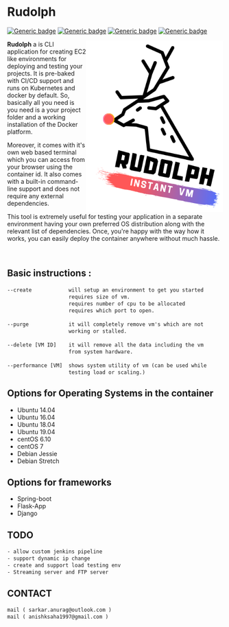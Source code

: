 # Rudolph

[![Generic badge](https://img.shields.io/badge/CLOUD-READY-GREEN.svg)](https://shields.io/)
[![Generic badge](https://img.shields.io/badge/TEST-READY-GREEN.svg)](https://shields.io/)
[![Generic badge](https://img.shields.io/badge/LINUX-ONLY-GREEN.svg)](https://shields.io/)
[![Generic badge](https://img.shields.io/badge/CROSS_PLATFORM-READY-GREEN.svg)](https://shields.io/)

<p><img src="rudolph_logo_2.PNG" width=320px height=400px align="right"><b>Rudolph</b> a is CLI application for creating EC2 like environments for deploying and testing your projects. It is pre-baked with CI/CD support and runs on Kubernetes and docker by default. So, basically all you need is you need is a your project folder and a working installation of the Docker platform. </p>

<p> Moreover, it comes with it's own web based terminal which you can access from your browser using the container id. It also comes with a built-in command-line support and does not require any external dependencies. </p>
<p> This tool is extremely useful for testing your application in a separate environment having your own preferred OS distribution along with the relevant list of dependencies. Once, you're happy with the way how it works, you can easily deploy the container anywhere without much hassle.</p>
<br>

## Basic instructions :



    --create            will setup an environment to get you started
                        requires size of vm.
                        requires number of cpu to be allocated
                        requires which port to open.

    --purge             it will completely remove vm's which are not
                        working or stalled.

    --delete [VM ID]    it will remove all the data including the vm
                        from system hardware.

    --performance [VM]  shows system utility of vm (can be used while
                        testing load or scaling.)

## Options for Operating Systems in the container


- Ubuntu 14.04 
- Ubuntu 16.04
- Ubuntu 18.04
- Ubuntu 19.04
- centOS 6.10
- centOS 7
- Debian Jessie
- Debian Stretch


## Options for frameworks

- Spring-boot
- Flask-App
- Django


## TODO
    - allow custom jenkins pipeline 
    - support dynamic ip change
    - create and support load testing env
    - Streaming server and FTP server

## CONTACT 
    mail ( sarkar.anurag@outlook.com )
    mail ( anishksaha1997@gmail.com )
